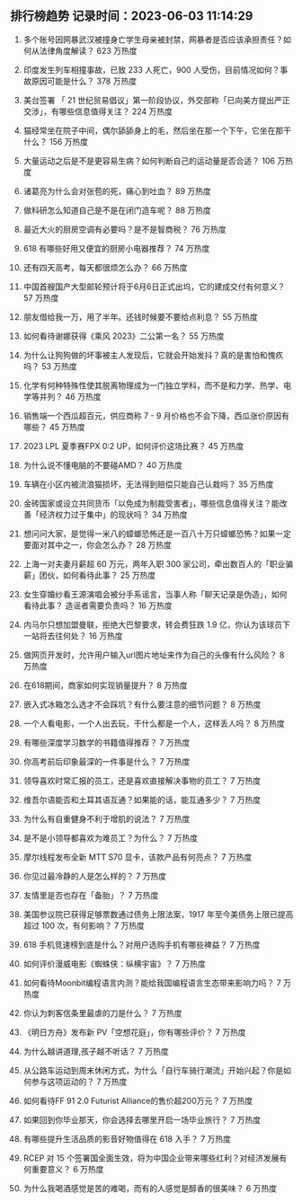 
## 排行榜趋势 记录时间：2023-06-03 11:14:29
  
  1. 多个账号因网暴武汉被撞身亡学生母亲被封禁，网暴者是否应该承担责任？如何从法律角度解读？ 623 万热度
    
  2. 印度发生列车相撞事故，已致 233 人死亡，900 人受伤，目前情况如何？事故原因可能是什么？ 378 万热度
    
  3. 美台签署 「 21 世纪贸易倡议」第一阶段协议，外交部称「已向美方提出严正交涉」，有哪些信息值得关注？ 224 万热度
    
  4. 猫经常坐在院子中间，偶尔舔舔身上的毛，然后坐在那一个下午，它坐在那干什么？ 156 万热度
    
  5. 大量运动之后是不是更容易生病？如何判断自己的运动量是否合适？ 106 万热度
    
  6. 诸葛亮为什么会对张苞的死，痛心到吐血？ 89 万热度
    
  7. 做科研怎么知道自己是不是在闭门造车呢？ 88 万热度
    
  8. 最近大火的厨房空调有必要吗？是不是智商税？ 76 万热度
    
  9. 618 有哪些好用又便宜的厨房小电器推荐？ 74 万热度
    
  10. 还有四天高考，每天都很烦怎么办？ 66 万热度
    
  11. 中国首艘国产大型邮轮预计将于6月6日正式出坞，它的建成交付有何意义？ 57 万热度
    
  12. 朋友借给我一万，用了半年。还钱时候要不要给点利息？ 55 万热度
    
  13. 如何看待谢娜获得《乘风 2023》二公第一名？ 55 万热度
    
  14. 为什么让狗狗做的坏事被主人发现后，它就会开始发抖？真的是害怕和愧疚吗？ 53 万热度
    
  15. 化学有何种特殊性使其脱离物理成为一门独立学科，而不是和力学、热学、电学等并列？ 46 万热度
    
  16. 销售端一个西瓜超百元，供应商称 7 - 9 月价格也不会下降，西瓜涨价原因有哪些？ 45 万热度
    
  17. 2023 LPL 夏季赛FPX 0:2 UP，如何评价这场比赛？ 45 万热度
    
  18. 为什么说不懂电脑的不要碰AMD？ 40 万热度
    
  19. 车辆在小区内被流浪猫损坏，无法得到赔偿只能自己认栽吗？ 35 万热度
    
  20. 金砖国家或设立共同货币「以免成为制裁受害者」，哪些信息值得关注？能改善「经济权力过于集中」的现状吗？ 34 万热度
    
  21. 想问问大家，是觉得一米八的蟑螂恐怖还是一百八十万只蟑螂恐怖？如果一定要面对其中之一，你会怎么办？ 28 万热度
    
  22. 上海一对夫妻月薪超 60 万元，两年入职 300 家公司，牵出数百人的「职业骗薪」团伙，如何看待此事？ 25 万热度
    
  23. 女生穿婚纱看王源演唱会被分手系谣言，当事人称「聊天记录是伪造」，如何看待此事？ 造谣者需要负责吗？ 16 万热度
    
  24. 内马尔只想加盟曼联，拒绝大巴黎要求，转会费狂跌 1.9 亿，你认为该球员下一站将去往何处？ 16 万热度
    
  25. 做网页开发时，允许用户输入url图片地址来作为自己的头像有什么风险？ 8 万热度
    
  26. 在618期间，商家如何实现销量提升？ 8 万热度
    
  27. 嵌入式冰箱怎么选才不会踩坑？有什么要注意的细节问题？ 8 万热度
    
  28. 一个人看电影，一个人出去玩，干什么都是一个人，这样丢人吗？ 8 万热度
    
  29. 有哪些深度学习数学的书籍值得推荐？ 7 万热度
    
  30. 你高考前后印象最深的一件事是什么？ 7 万热度
    
  31. 领导喜欢时常汇报的员工，还是喜欢直接解决事物的员工？ 7 万热度
    
  32. 维吾尔语能否和土耳其语互通？如果能的话，能互通多少？ 7 万热度
    
  33. 为什么有自重健身不利于增肌的说法？ 7 万热度
    
  34. 是不是小领导都喜欢为难员工？为什么？ 7 万热度
    
  35. 摩尔线程发布全新 MTT S70 显卡，该款产品有何亮点？ 7 万热度
    
  36. 你见过最冷静的人是怎么样的？ 7 万热度
    
  37. 友情里是否也存在「备胎」？ 7 万热度
    
  38. 美国参议院已获得足够票数通过债务上限法案，1917 年至今美债务上限已提高超过 100 次，有何影响？ 7 万热度
    
  39. 618 手机竞速榜到底是什么？对用户选购手机有哪些裨益？ 7 万热度
    
  40. 如何评价漫威电影《蜘蛛侠：纵横宇宙》？ 7 万热度
    
  41. 如何看待Moonbit编程语言内测？能给我国编程语言生态带来影响力吗？ 7 万热度
    
  42. 你认为刺客信条里最虐的刀是什么？ 7 万热度
    
  43. 《明日方舟》发布新 PV「空想花庭」，你有哪些评价？ 7 万热度
    
  44. 为什么越讲道理,孩子越不听话？ 7 万热度
    
  45. 从公路车运动到周末休闲方式，为什么「自行车骑行潮流」开始兴起？你是如何参与这项运动的？ 7 万热度
    
  46. 如何看待FF 91 2.0 Futurist Alliance的售价超200万元？ 7 万热度
    
  47. 如果回到你毕业那天，你会选择去哪里开启一场毕业旅行？ 7 万热度
    
  48. 有哪些提升生活品质的影音好物值得在 618 入手？ 7 万热度
    
  49. RCEP 对 15 个签署国全面生效，将为中国企业带来哪些红利？对经济发展有何重要意义？ 6 万热度
    
  50. 为什么我喝酒感觉是苦的难喝，而有的人感觉是醇香的很美味？ 6 万热度
    